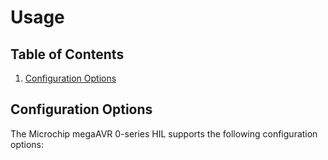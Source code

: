 # Usage

## Table of Contents

1. [Configuration Options](#configuration-options)

## Configuration Options

The Microchip megaAVR 0-series HIL supports the following configuration options:
